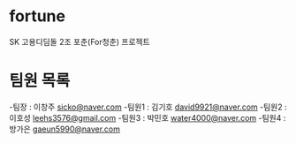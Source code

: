 # fortune
SK 고용디딤돌 2조 포춘(For청춘) 프로젝트

# 팀원 목록
-팀장  : 이창주 sicko@naver.com
-팀원1 : 김기호 david9921@naver.com
-팀원2 : 이호성 leehs3576@gmail.com
-팀원3 : 박민호 water4000@naver.com
-팀원4 : 방가은 gaeun5990@naver.com